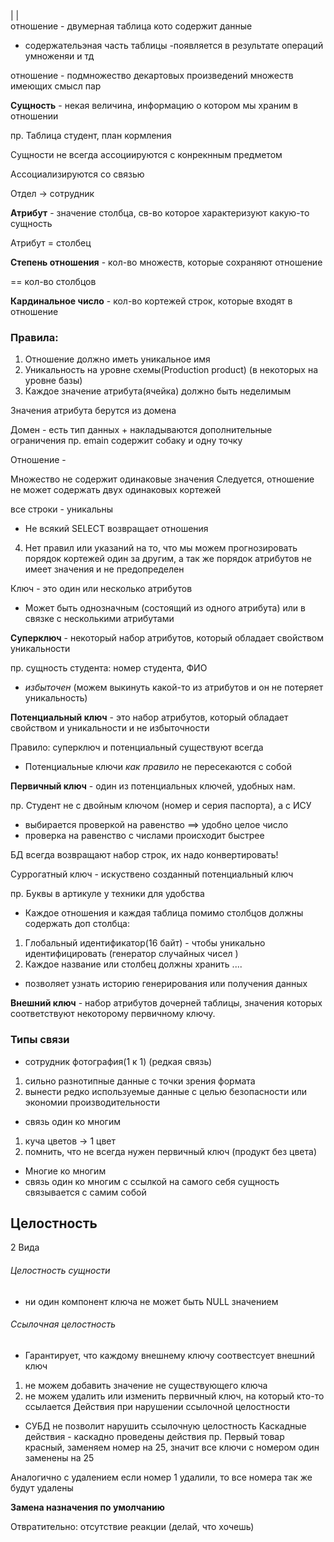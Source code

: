 | |  
отношение - двумерная таблица кото содержит данные
 - содержательэная часть таблицы
 -появляется в результате операций умноженяи и тд

отношение - подмножество декартовых произведений множеств 
имеющих смысл пар

**Сущность** - некая величина, информацию о котором мы храним в отношении

пр. Таблица студент, план кормления

Сущности не всегда ассоциируются с конрекнным предметом 

Ассоциализируются со связью

Отдел -> сотрудник

**Атрибут** - значение столбца, св-во которое характеризуют какую-то сущность

Атрибут = столбец

**Степень отношения** - кол-во множеств, которые сохраняют отношение

== кол-во столбцов

**Кардинальное число** - кол-во кортежей строк, которые входят в отношение

### Правила:
1. Отношение должно иметь уникальное имя
2. Уникальность на уровне схемы(Production product) (в некоторых на уровне базы)
3. Каждое значение атрибута(ячейка) должно быть неделимым 

Значения атрибута берутся из домена

Домен - есть тип данных + накладываются дополнительные ограничения 
пр. emain содержит собаку и одну точку

Отношение - 

Множество не содержит одинаковые значения
Следуется, отношение не может содержать двух одинаковых кортежей

все строки - уникальны

- Не всякий SELECT возвращает отношения
4. Нет правил или указаний на то, что мы можем прогнозировать порядок кортежей один за другим, а так же порядок атрибутов не имеет значения и не предопределен 


Ключ - это один или несколько атрибутов
- Может быть однозначным (состоящий из одного атрибута) или в связке с несколькими атрибутами

**Суперключ** - некоторый набор атрибутов, который обладает свойством уникальности 

пр. сущность студента: номер студента, ФИО
- *избыточен* (можем выкинуть какой-то из атрибутов и он не потеряет уникальность)

**Потенциальный ключ** - это набор атрибутов, который обладает свойством и уникальности и не избыточности

Правило: суперключ и потенциальный существуют всегда 

- Потенциальные ключи *как правило* не пересекаются с собой

**Первичный ключ** - один из потенциальных ключей, удобных нам.

пр. Студент не с двойным ключом (номер и серия паспорта), а с ИСУ

-  выбирается проверкой на равенство
==> удобно целое число
- проверка на равенство с числами происходит быстрее

БД всегда возвращают набор строк, их надо конвертировать!

Суррогатный ключ - искуствено созданный потенциальный ключ


пр. Буквы в артикуле у техники для удобства

- Каждое отношения и каждая таблица помимо столбцов должны содержать доп столбца:
1. Глобальный идентификатор(16 байт) - чтобы уникально идентифицировать (генератор случайных чисел )
2. Каждое название или столбец должны хранить ....

- позволяет узнать историю генерирования или получения данных


**Внешний ключ** - набор атрибутов дочерней таблицы, значения которых соответствуют некоторому первичному ключу.

### Типы связи
- сотрудник фотография(1 к 1) (редкая связь)
1. сильно разнотипные данные с точки зрения формата
 2. вынести редко используемые данные с целью безопасности или экономии производительности
 - связь один ко многим
1. куча цветов -> 1 цвет
2. помнить, что не всегда нужен первичный ключ (продукт без цвета)
- Многие ко многим
- связь один ко многим с ссылкой на самого себя
сущность связывается с самим собой

## Целостность
2 Вида
###### Целостность сущности
- ни один компонент ключа не может быть NULL значением
###### Ссылочная целостность
- Гарантирует, что каждому внешнему ключу соотвестсует внешний ключ
1. не можем добавить значение не существующего ключа
2. не можем удалить или изменить первичный ключ, на который кто-то ссылается
Действия при нарушении ссылочной целостности 
- СУБД не позволит нарушить ссылочную целостность 
Каскадные действия - каскадно проведены действия
пр. Первый товар красный, заменяем номер на 25, значит все ключи с номером один заменены на 25

Аналогично с удалением
если номер 1 удалили, то все номера так же будут удалены

**Замена назначения по умолчанию**

Отвратительно: отсутствие реакции (делай, что хочешь)

















